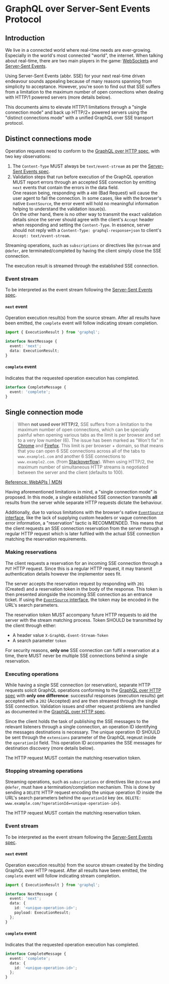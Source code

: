 # GraphQL over Server-Sent Events Protocol

## Introduction

We live in a connected world where real-time needs are ever-growing. Especially in the world's most connected "world", the internet. When talking about real-time, there are two main players in the game: [WebSockets](https://datatracker.ietf.org/doc/html/rfc6455) and [Server-Sent Events](https://html.spec.whatwg.org/multipage/server-sent-events.html).

Using Server-Sent Events (abbr. SSE) for your next real-time driven endeavour sounds appealing because of many reasons spanning from simplicity to acceptance. However, you're soon to find out that SSE suffers from a limitation to the maximum number of open connections when dealing with HTTP/1 powered servers (more details below).

This documents aims to elevate HTTP/1 limitations through a "single connection mode" and back up HTTP/2+ powered servers using the "distinct connections mode" with a unified GraphQL over SSE transport protocol.

## Distinct connections mode

Operation requests need to conform to the [GraphQL over HTTP spec](https://github.com/graphql/graphql-over-http/blob/main/spec/GraphQLOverHTTP.md), with two key observations:

1. The `Content-Type` MUST always be `text/event-stream` as per the [Server-Sent Events spec](https://www.w3.org/TR/eventsource/#text-event-stream).
1. Validation steps that run before execution of the GraphQL operation MUST report errors through an accepted SSE connection by emitting `next` events that contain the errors in the data field.
   <br>One reason being, responding with a `400` (Bad Request) will cause the user agent to fail the connection. In some cases, like with the browser's native `EventSource`, the error event will hold no meaningful information helping to understand the validation issue(s).
   <br>On the other hand, there is no other way to transmit the exact validation details since the server should agree with the client's `Accept` header when responding and setting the `Content-Type`. In essence, server should not reply with a `Content-Type: graphql-response+json` to client's `Accept: text/event-stream`.

Streaming operations, such as `subscriptions` or directives like `@stream` and `@defer`, are terminated/completed by having the client simply close the SSE connection.

The execution result is streamed through the established SSE connection.

### Event stream

To be interpreted as the event stream following the [Server-Sent Events spec](https://www.w3.org/TR/eventsource/#event-stream-interpretation).

#### `next` event

Operation execution result(s) from the source stream. After all results have been emitted, the `complete` event will follow indicating stream completion.

```typescript
import { ExecutionResult } from 'graphql';

interface NextMessage {
  event: 'next';
  data: ExecutionResult;
}
```

#### `complete` event

Indicates that the requested operation execution has completed.

```typescript
interface CompleteMessage {
  event: 'complete';
}
```

## Single connection mode

> When **not used over HTTP/2**, SSE suffers from a limitation to the maximum number of open connections, which can be specially painful when opening various tabs as the limit is per browser and set to a very low number (6). The issue has been marked as "Won't fix" in [Chrome](https://bugs.chromium.org/p/chromium/issues/detail?id=275955) and [Firefox](https://bugzilla.mozilla.org/show_bug.cgi?id=906896). This limit is per browser + domain, so that means that you can open 6 SSE connections across all of the tabs to `www.example1.com` and another 6 SSE connections to `www.example2.com`. (from [Stackoverflow](https://stackoverflow.com/a/5326159/1905229)). When using HTTP/2, the maximum number of simultaneous HTTP streams is negotiated between the server and the client (defaults to 100).

[Reference: WebAPIs | MDN](https://developer.mozilla.org/en-US/docs/Web/API/EventSource)

Having aforementioned limitations in mind, a "single connection mode" is proposed. In this mode, a single established SSE connection transmits **all** results from the server while separate HTTP requests dictate the behaviour.

Additionally, due to various limitations with the browser's native [`EventSource` interface](https://developer.mozilla.org/en-US/docs/Web/API/EventSource), like the lack of supplying custom headers or vague connection error information, a "reservation" tactic is RECOMMENDED. This means that the client requests an SSE connection reservation from the server through a regular HTTP request which is later fulfiled with the actual SSE connection matching the reservation requirements.

### Making reservations

The client requests a reservation for an incoming SSE connection through a `PUT` HTTP request. Since this is a regular HTTP request, it may transmit authentication details however the implementor sees fit.

The server accepts the reservation request by responding with `201` (Created) and a reservation token in the body of the response. This token is then presented alongside the incoming SSE connection as an entrance ticket. If using the [`EventSource` interface](https://developer.mozilla.org/en-US/docs/Web/API/EventSource), the token may be encoded in the URL's search parameters.

The reservation token MUST accompany future HTTP requests to aid the server with the stream matching process. Token SHOULD be transmitted by the client through either:

- A header value `X-GraphQL-Event-Stream-Token`
- A search parameter `token`

For security reasons, **only one** SSE connection can fulfil a reservation at a time, there MUST never be multiple SSE connections behind a single reservation.

### Executing operations

While having a single SSE connection (or reservation), separate HTTP requests solicit GraphQL operations conforming to the [GraphQL over HTTP spec](https://github.com/graphql/graphql-over-http/blob/main/spec/GraphQLOverHTTP.md) with **only one difference**: successful responses (execution results) get accepted with a `202` (Accepted) and are then streamed through the single SSE connection. Validation issues and other request problems are handled as documented in the [GraphQL over HTTP spec](https://github.com/graphql/graphql-over-http/blob/main/spec/GraphQLOverHTTP.md).

Since the client holds the task of publishing the SSE messages to the relevant listeners through a single connection, an operation ID identifying the messages destinations is necessary. The unique operation ID SHOULD be sent through the `extensions` parameter of the GraphQL reqeust inside the `operationId` field. This operation ID accompanies the SSE messages for destination discovery (more details below).

The HTTP request MUST contain the matching reservation token.

### Stopping streaming operations

Streaming operations, such as `subscriptions` or directives like `@stream` and `@defer`, must have a termination/completion mechanism. This is done by sending a `DELETE` HTTP request encoding the unique operation ID inside the URL's search parameters behind the `operationId` key (ex. `DELETE: www.example.com/?operationId=<unique-operation-id>`).

The HTTP request MUST contain the matching reservation token.

### Event stream

To be interpreted as the event stream following the [Server-Sent Events spec](https://www.w3.org/TR/eventsource/#event-stream-interpretation).

#### `next` event

Operation execution result(s) from the source stream created by the binding GraphQL over HTTP request. After all results have been emitted, the `complete` event will follow indicating stream completion.

```typescript
import { ExecutionResult } from 'graphql';

interface NextMessage {
  event: 'next';
  data: {
    id: '<unique-operation-id>';
    payload: ExecutionResult;
  };
}
```

#### `complete` event

Indicates that the requested operation execution has completed.

```typescript
interface CompleteMessage {
  event: 'complete';
  data: {
    id: '<unique-operation-id>';
  };
}
```
